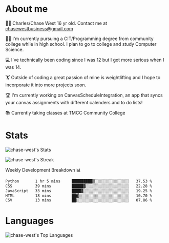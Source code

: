 # About me
🙋‍♂️ Charles/Chase West 16 yr old. Contact me at chasewestbusiness@gmail.com

👨‍🎓 I'm currently pursuing a CIT/Programming degree from community college
while in high school. I plan to go to college and study Computer Science. 

💻 I've technically been coding since I was 12 but
I got more serious when I was 14. 

🏋️ Outside of coding a great passion of mine is weightlifting
and I hope to incorporate it into more projects soon.

🏆 I'm currently working on CanvasScheduleIntegration, an app that syncs your canvas assignments with different calenders and to do lists! 

📚 Currently taking classes at TMCC Community College 

# Stats 

![chase-west's Stats](https://github-readme-stats.vercel.app/api?username=chase-west&theme=prussian&show_icons=true&hide_border=false&count_private=true)


![chase-west's Streak](https://github-readme-streak-stats.herokuapp.com/?user=chase-west&theme=prussian&hide_border=false)

Weekly Development Breakdown 📊
<!--START_SECTION:waka-->

```txt
Python       1 hr 5 mins     █████████▒░░░░░░░░░░░░░░░   37.53 %
CSS          39 mins         █████▓░░░░░░░░░░░░░░░░░░░   22.28 %
JavaScript   33 mins         ████▓░░░░░░░░░░░░░░░░░░░░   19.25 %
HTML         18 mins         ██▓░░░░░░░░░░░░░░░░░░░░░░   10.70 %
CSV          13 mins         ██░░░░░░░░░░░░░░░░░░░░░░░   07.86 %
```

<!--END_SECTION:waka-->


# Languages 
![chase-west's Top Languages](https://github-readme-stats.vercel.app/api/top-langs/?username=chase-west&theme=prussian&show_icons=true&hide_border=false&layout=compact)


